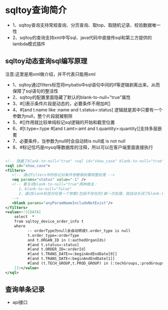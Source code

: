 # sqltoy查询简介
* 1、sqltoy查询支持常规查询、分页查询、取top、取随机记录、校验数据唯一性
* 2、sqltoy的查询支持xml中写sql、java代码中直接传sql和第三方提供的lambda模式插件

## sqltoy动态查询sql编写原理
注意:这里是用xml做介绍，并不代表只能用xml

* 1、sqltoy通过filters标签将mybatis中sql语句中间的if等逻辑剥离出来，从而保障了sql语句的整洁性
* 2、sqltoy的配置里面隐藏了默认的blank-to-null="true"属性
* 3、#[]表示条件片段是动态的，必要条件不用加#[]
* 4、#[and t.name like :name and t.status=:status] 逻辑就是其中只要有一个参数为null，整个片段就被剔除
* 5、#[]作用就比较单纯标记sql逻辑的开始和截至位置
* 6、#[t.type=:type #[and t.amt>:amt and t.quantity>:quantity]]支持多层嵌套
* 7、必要条件，当参数为null时会自动转is null或 is not null
* 8、#标记恰巧是mysql等数据库的注释，所以可以在客户端里面直接执行

```xml

<!-- 隐藏了blank-to-null="true" <sql id="show_case" blank-to-null="true">-->
<sql id="show_case">
<filters>
   <!-- 通过filters中的标记对条件参数做前置规整处理 -->
   <eq params="status" value="-1" />
   <!-- 要关闭blank-to-null="true"两种做法：
      1、blank-to-null="false"
      2、通过blank标签对任意一个参数(包括不存在的)做一次处理，就自动关闭了blank-to-null的默认设置
   -->
   <blank params="anyParamNameIncludeNotExist"/>
</filters>
<value><![CDATA[
	select 	*
	from sqltoy_device_order_info t 
	where 
	      -- orderType为null会自动转成t.order_type is null
	      t.order_type=:orderType
	      and t.ORGAN_ID in (:authedOrganIds)
	      #[and t.status=:status]
	      #[and t.ORDER_ID=:orderId]
	      #[and t.TRANS_DATE>=:beginAndEndDate[0]]
	      #[and t.TRANS_DATE<:beginAndEndDate[1]]  
          #[and (t.TECH_GROUP,t.PROD_GROUP) in (:techGroups,:prodGroups)]
	]]></value>
</sql>

```

## 查询单条记录
* api接口

```java

```